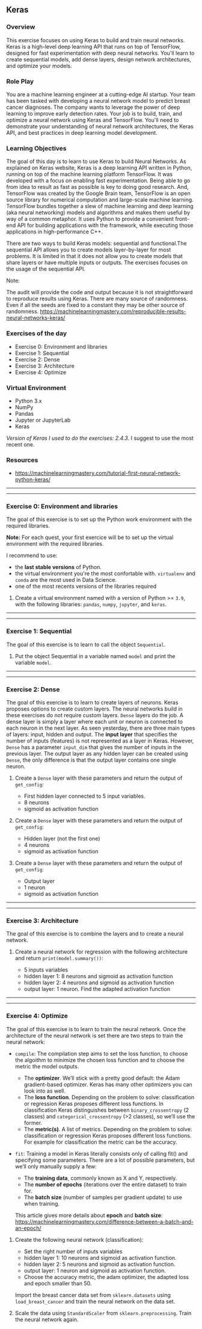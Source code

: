 ## Keras

### Overview

This exercise focuses on using Keras to build and train neural networks. Keras is a high-level deep learning API that runs on top of TensorFlow, designed for fast experimentation with deep neural networks. You'll learn to create sequential models, add dense layers, design network architectures, and optimize your models.

### Role Play

You are a machine learning engineer at a cutting-edge AI startup. Your team has been tasked with developing a neural network model to predict breast cancer diagnoses. The company wants to leverage the power of deep learning to improve early detection rates. Your job is to build, train, and optimize a neural network using Keras and TensorFlow. You'll need to demonstrate your understanding of neural network architectures, the Keras API, and best practices in deep learning model development.

### Learning Objectives

The goal of this day is to learn to use Keras to build Neural Networks. As explained on Keras website, Keras is a deep learning API written in Python, running on top of the machine learning platform TensorFlow. It was developed with a focus on enabling fast experimentation. Being able to go from idea to result as fast as possible is key to doing good research.
And, TensorFlow was created by the Google Brain team, TensorFlow is an open source library for numerical computation and large-scale machine learning. TensorFlow bundles together a slew of machine learning and deep learning (aka neural networking) models and algorithms and makes them useful by way of a common metaphor. It uses Python to provide a convenient front-end API for building applications with the framework, while executing those applications in high-performance C++.

There are two ways to build Keras models: sequential and functional.The sequential API allows you to create models layer-by-layer for most problems. It is limited in that it does not allow you to create models that share layers or have multiple inputs or outputs. The exercises focuses on the usage of the sequential API.

Note:

The audit will provide the code and output because it is not straightforward to reproduce results using Keras. There are many source of randomness. Even if all the seeds are fixed to a constant they may be other source of randomness. https://machinelearningmastery.com/reproducible-results-neural-networks-keras/

### Exercises of the day

- Exercise 0: Environment and libraries
- Exercise 1: Sequential
- Exercise 2: Dense
- Exercise 3: Architecture
- Exercise 4: Optimize

### Virtual Environment

- Python 3.x
- NumPy
- Pandas
- Jupyter or JupyterLab
- Keras

_Version of Keras I used to do the exercises: 2.4.3_.
I suggest to use the most recent one.

### Resources

- https://machinelearningmastery.com/tutorial-first-neural-network-python-keras/

---

---

### Exercise 0: Environment and libraries

The goal of this exercise is to set up the Python work environment with the required libraries.

**Note:** For each quest, your first exercice will be to set up the virtual environment with the required libraries.

I recommend to use:

- the **last stable versions** of Python.
- the virtual environment you're the most confortable with. `virtualenv` and `conda` are the most used in Data Science.
- one of the most recents versions of the libraries required

1. Create a virtual environment named with a version of Python >= `3.9`, with the following libraries: `pandas`, `numpy`, `jupyter`, and `keras`.

---

---

### Exercise 1: Sequential

The goal of this exercise is to learn to call the object `Sequential`.

1. Put the object Sequential in a variable named `model` and print the variable `model`.

---

---

### Exercise 2: Dense

The goal of this exercise is to learn to create layers of neurons. Keras proposes options to create custom layers. The neural networks build in these exercises do not require custom layers. `Dense` layers do the job. A dense layer is simply a layer where each unit or neuron is connected to each neuron in the next layer. As seen yesterday, there are three main types of layers: input, hidden and output. The **input layer** that specifies the number of inputs (features) is not represented as a layer in Keras. However, `Dense` has a parameter `input_dim` that gives the number of inputs in the previous layer. The output layer as any hidden layer can be created using `Dense`, the only difference is that the output layer contains one single neuron.

1. Create a `Dense` layer with these parameters and return the output of `get_config`:

   - First hidden layer connected to 5 input variables.
   - 8 neurons
   - sigmoid as activation function

2. Create a `Dense` layer with these parameters and return the output of `get_config`:

   - Hidden layer (not the first one)
   - 4 neurons
   - sigmoid as activation function

3. Create a `Dense` layer with these parameters and return the output of `get_config`:

   - Output layer
   - 1 neuron
   - sigmoid as activation function

---

---

### Exercise 3: Architecture

The goal of this exercise is to combine the layers and to create a neural network.

1. Create a neural network for regression with the following architecture and return `print(model.summary())`:

   - 5 inputs variables
   - hidden layer 1: 8 neurons and sigmoid as activation function
   - hidden layer 2: 4 neurons and sigmoid as activation function
   - output layer: 1 neuron. Find the adapted activation function

---

---

### Exercise 4: Optimize

The goal of this exercise is to learn to train the neural network. Once the architecture of the neural network is set there are two steps to train the neural network:

- `compile`: The compilation step aims to set the loss function, to choose the algoithm to minimize the chosen loss function and to choose the metric the model outputs.

  - The **optimizer**. We’ll stick with a pretty good default: the Adam gradient-based optimizer. Keras has many other optimizers you can look into as well.
  - The **loss function**. Depending on the problem to solve: classification or regression Keras proposes different loss functions. In classification Keras distinguishes between `binary_crossentropy` (2 classes) and `categorical_crossentropy` (>2 classes), so we’ll use the former.
  - The **metric(s)**. A list of metrics. Depending on the problem to solve: classification or regression Keras proposes different loss functions. For example for classification the metric can be the accuracy.

- `fit`: Training a model in Keras literally consists only of calling fit() and specifying some parameters. There are a lot of possible parameters, but we’ll only manually supply a few:

  - The **training data**, commonly known as X and Y, respectively.
  - The **number of epochs** (iterations over the entire dataset) to train for.
  - The **batch size** (number of samples per gradient update) to use when training.

  This article gives more details about **epoch** and **batch size**: https://machinelearningmastery.com/difference-between-a-batch-and-an-epoch/

1. Create the following neural network (classification):

   - Set the right number of inputs variables
   - hidden layer 1: 10 neurons and sigmoid as activation function.
   - hidden layer 2: 5 neurons and sigmoid as activation function.
   - output layer: 1 neuron and sigmoid as activation function.
   - Choose the accuracy metric, the adam optimizer, the adapted loss and epoch smaller than 50.

   Import the breast cancer data set from `sklearn.datasets` using `load_breast_cancer` and train the neural network on the data set.

2. Scale the data using `StandardScaler` from `sklearn.preprocessing`. Train the neural network again.
